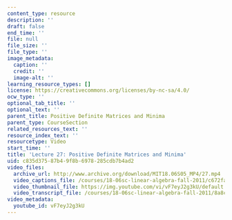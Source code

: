 ```yaml
---
content_type: resource
description: ''
draft: false
end_time: ''
file: null
file_size: ''
file_type: ''
image_metadata:
  caption: ''
  credit: ''
  image-alt: ''
learning_resource_types: []
license: https://creativecommons.org/licenses/by-nc-sa/4.0/
ocw_type: ''
optional_tab_title: ''
optional_text: ''
parent_title: Positive Definite Matrices and Minima
parent_type: CourseSection
related_resources_text: ''
resource_index_text: ''
resourcetype: Video
start_time: ''
title: 'Lecture 27: Positive Definite Matrices and Minima'
uid: c835d375-87b4-9f8b-6978-285cdb7b4ad2
video_files:
  archive_url: http://www.archive.org/download/MIT18.06S05_MP4/27.mp4
  video_captions_file: /courses/18-06sc-linear-algebra-fall-2011/c672fa052ba155cab26721352d3ca2ba_vF7eyJ2g3kU.vtt
  video_thumbnail_file: https://img.youtube.com/vi/vF7eyJ2g3kU/default.jpg
  video_transcript_file: /courses/18-06sc-linear-algebra-fall-2011/8a8c96758f45cd0d32d8b96e73114213_vF7eyJ2g3kU.pdf
video_metadata:
  youtube_id: vF7eyJ2g3kU
---
```

